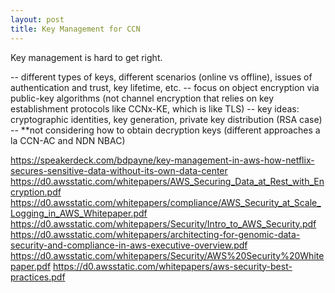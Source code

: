 ```yaml
---
layout: post
title: Key Management for CCN
---
```


Key management is hard to get right. 

-- different types of keys, different scenarios (online vs offline), issues of authentication and trust, key lifetime, etc.
-- focus on object encryption via public-key algorithms (not channel encryption that relies on key establishment protocols like CCNx-KE, which is like TLS)
-- key ideas: cryptographic identities, key generation, private key distribution (RSA case)
-- **not considering how to obtain decryption keys (different approaches a la CCN-AC and NDN NBAC)


https://speakerdeck.com/bdpayne/key-management-in-aws-how-netflix-secures-sensitive-data-without-its-own-data-center
https://d0.awsstatic.com/whitepapers/AWS_Securing_Data_at_Rest_with_Encryption.pdf
https://d0.awsstatic.com/whitepapers/compliance/AWS_Security_at_Scale_Logging_in_AWS_Whitepaper.pdf
https://d0.awsstatic.com/whitepapers/Security/Intro_to_AWS_Security.pdf
https://d0.awsstatic.com/whitepapers/architecting-for-genomic-data-security-and-compliance-in-aws-executive-overview.pdf
https://d0.awsstatic.com/whitepapers/Security/AWS%20Security%20Whitepaper.pdf
https://d0.awsstatic.com/whitepapers/aws-security-best-practices.pdf
